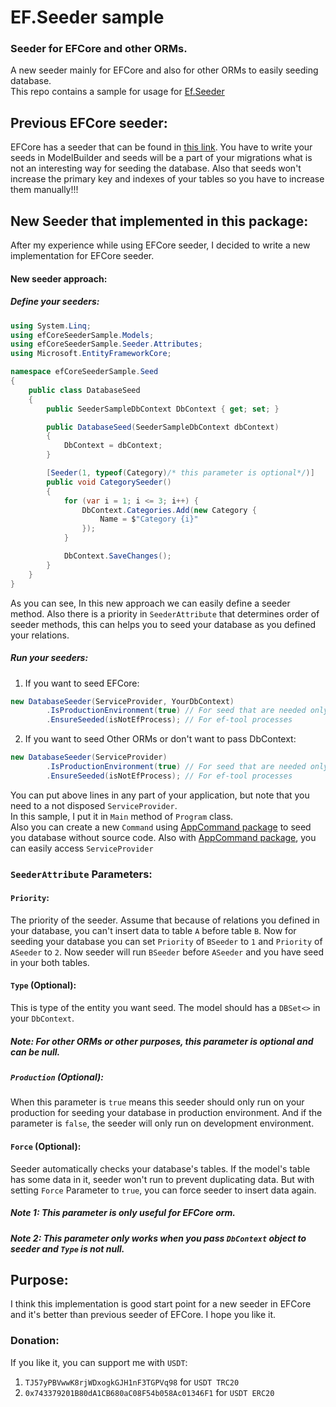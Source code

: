# EF.Seeder sample

### Seeder for EFCore and other ORMs.

A new seeder mainly for EFCore and also for other ORMs to easily seeding database.     
This repo contains a sample for usage for [Ef.Seeder](https://www.nuget.org/packages/Ef.Seeder)

## Previous EFCore seeder:

EFCore has a seeder that can be found in [this link](https://docs.microsoft.com/en-us/ef/core/modeling/data-seeding). You have to write your seeds in ModelBuilder and seeds will be a part of your migrations what is not an interesting way for seeding
the database. Also that seeds won't increase the primary key and indexes of your tables so you have to increase them manually!!!

## New Seeder that implemented in this package:

After my experience while using EFCore seeder, I decided to write a new implementation for EFCore seeder.

#### New seeder approach:

##### Define your seeders:

```c#
using System.Linq;
using efCoreSeederSample.Models;
using efCoreSeederSample.Seeder.Attributes;
using Microsoft.EntityFrameworkCore;

namespace efCoreSeederSample.Seed
{
    public class DatabaseSeed
    {
        public SeederSampleDbContext DbContext { get; set; }

        public DatabaseSeed(SeederSampleDbContext dbContext)
        {
            DbContext = dbContext;
        }

        [Seeder(1, typeof(Category)/* this parameter is optional*/)]
        public void CategorySeeder()
        {
            for (var i = 1; i <= 3; i++) {
                DbContext.Categories.Add(new Category {
                    Name = $"Category {i}"
                });
            }

            DbContext.SaveChanges();
        }
    }
}
```

As you can see, In this new approach we can easily define a seeder method. Also there is a priority in `SeederAttribute` that determines order of seeder methods, this can helps you to seed your database as you defined your relations.

##### Run your seeders:

1) If you want to seed EFCore:

```c#
new DatabaseSeeder(ServiceProvider, YourDbContext)
        .IsProductionEnvironment(true) // For seed that are needed only in development.
        .EnsureSeeded(isNotEfProcess); // For ef-tool processes
```

2) If you want to seed Other ORMs or don't want to pass DbContext:

```c#
new DatabaseSeeder(ServiceProvider)
        .IsProductionEnvironment(true) // For seed that are needed only in development.
        .EnsureSeeded(isNotEfProcess); // For ef-tool processes
```

You can put above lines in any part of your application, but note that you need to a not disposed `ServiceProvider`.   
In this sample, I put it in `Main` method of `Program` class.    
Also you can create a new `Command` using [AppCommand package](https://www.nuget.org/packages/AppCommand)
to seed you database without source code. Also with [AppCommand package](https://www.nuget.org/packages/AppCommand), you can easily access `ServiceProvider`

### `SeederAttribute` Parameters:

#### `Priority`:

The priority of the seeder. Assume that because of relations you defined in your database, you can't insert data to table `A` before table `B`. Now for seeding your database you can set `Priority` of `BSeeder` to `1` and `Priority` of `ASeeder`
to `2`. Now seeder will run `BSeeder` before `ASeeder` and you have seed in your both tables.

#### `Type` (Optional):

This is type of the entity you want seed. The model should has a `DBSet<>` in your `DbContext`.

##### Note: For other ORMs or other purposes, this parameter is optional and can be null.

##### `Production` (Optional):

When this parameter is `true` means this seeder should only run on your production for seeding your database in production environment. And if the parameter is `false`, the seeder will only run on development environment.

#### `Force` (Optional):

Seeder automatically checks your database's tables. If the model's table has some data in it, seeder won't run to prevent duplicating data. But with setting `Force` Parameter to `true`, you can force seeder to insert data again.

##### Note 1: This parameter is only useful for EFCore orm.

##### Note 2: This parameter only works when you pass `DbContext` object to seeder and `Type` is not null.

## Purpose:

I think this implementation is good start point for a new seeder in EFCore and it's better than previous seeder of EFCore. I hope you like it.

### Donation:

If you like it, you can support me with `USDT`:

1) `TJ57yPBVwwK8rjWDxogkGJH1nF3TGPVq98` for `USDT TRC20`
2) `0x743379201B80dA1CB680aC08F54b058Ac01346F1` for `USDT ERC20`